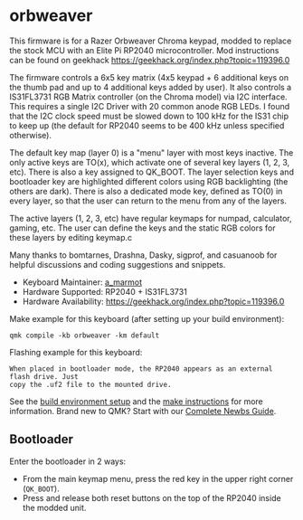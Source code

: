 # orbweaver

This firmware is for a Razer Orbweaver Chroma keypad, modded to replace the stock MCU
with an Elite Pi RP2040 microcontroller. Mod instructions can be found on geekhack
https://geekhack.org/index.php?topic=119396.0

The firmware controls a 6x5 key matrix (4x5 keypad + 6 additional keys
on the thumb pad and up to 4 additional keys added by user). It also controls a
IS31FL3731 RGB Matrix controller (on the Chroma model) via I2C interface. This requires
a single I2C Driver with 20 common anode RGB LEDs. I found that the I2C clock speed must
be slowed down to 100 kHz for the IS31 chip to keep up (the default for RP2040 seems to
be 400 kHz unless specified otherwise).  

The default key map (layer 0) is a "menu" layer with most keys inactive. The only active 
keys are TO(x), which activate one of several key layers (1, 2, 3, etc). There is also a 
key assigned to QK_BOOT. The layer selection keys and bootloader key are highlighted 
different colors using RGB backlighting (the others are dark). There is also a dedicated 
mode key, defined as TO(0) in every layer, so that the user can return to the menu from
any of the layers.

The active layers (1, 2, 3, etc) have regular keymaps for numpad, calculator, gaming, etc.
The user can define the keys and the static RGB colors for these layers by editing
keymap.c

Many thanks to bomtarnes, Drashna, Dasky, sigprof, and casuanoob for helpful discussions
and coding suggestions and snippets.

* Keyboard Maintainer: [a_marmot](https://github.com/a-marmot)
* Hardware Supported: RP2040 + IS31FL3731
* Hardware Availability: https://geekhack.org/index.php?topic=119396.0

Make example for this keyboard (after setting up your build environment):

    qmk compile -kb orbweaver -km default

Flashing example for this keyboard:

    When placed in bootloader mode, the RP2040 appears as an external flash drive. Just 
    copy the .uf2 file to the mounted drive.

See the [build environment setup](https://docs.qmk.fm/#/getting_started_build_tools) and the [make instructions](https://docs.qmk.fm/#/getting_started_make_guide) for more information. Brand new to QMK? Start with our [Complete Newbs Guide](https://docs.qmk.fm/#/newbs).

## Bootloader

Enter the bootloader in 2 ways:

* From the main keymap menu, press the red key in the upper right corner (`QK_BOOT`).
* Press and release both reset buttons on the top of the RP2040 inside the modded unit. 
